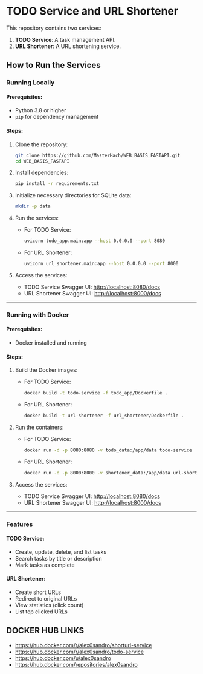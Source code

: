 # TODO Service and URL Shortener

This repository contains two services:
1. **TODO Service**: A task management API.
2. **URL Shortener**: A URL shortening service.

## How to Run the Services

### Running Locally

#### Prerequisites:
- Python 3.8 or higher
- `pip` for dependency management

#### Steps:
1. Clone the repository:
   ```bash
   git clone https://github.com/MasterHach/WEB_BASIS_FASTAPI.git
   cd WEB_BASIS_FASTAPI
   ```

2. Install dependencies:
   ```bash
   pip install -r requirements.txt
   ```

3. Initialize necessary directories for SQLite data:
   ```bash
   mkdir -p data
   ```

4. Run the services:
   - For TODO Service:
     ```bash
     uvicorn todo_app.main:app --host 0.0.0.0 --port 8080
     ```
   - For URL Shortener:
     ```bash
     uvicorn url_shortener.main:app --host 0.0.0.0 --port 8000
     ```

5. Access the services:
   - TODO Service Swagger UI: [http://localhost:8080/docs](http://localhost:8080/docs)
   - URL Shortener Swagger UI: [http://localhost:8000/docs](http://localhost:8000/docs)

---

### Running with Docker

#### Prerequisites:
- Docker installed and running

#### Steps:
1. Build the Docker images:
   - For TODO Service:
     ```bash
     docker build -t todo-service -f todo_app/Dockerfile .
     ```
   - For URL Shortener:
     ```bash
     docker build -t url-shortener -f url_shortener/Dockerfile .
     ```

2. Run the containers:
   - For TODO Service:
     ```bash
     docker run -d -p 8080:8080 -v todo_data:/app/data todo-service
     ```
   - For URL Shortener:
     ```bash
     docker run -d -p 8000:8000 -v shortener_data:/app/data url-shortener
     ```

3. Access the services:
   - TODO Service Swagger UI: [http://localhost:8080/docs](http://localhost:8080/docs)
   - URL Shortener Swagger UI: [http://localhost:8000/docs](http://localhost:8000/docs)

---

### Features

#### TODO Service:
- Create, update, delete, and list tasks
- Search tasks by title or description
- Mark tasks as complete

#### URL Shortener:
- Create short URLs
- Redirect to original URLs
- View statistics (click count)
- List top clicked URLs

## DOCKER HUB LINKS
- https://hub.docker.com/r/alex0sandro/shorturl-service
- https://hub.docker.com/r/alex0sandro/todo-service
- https://hub.docker.com/u/alex0sandro
- https://hub.docker.com/repositories/alex0sandro
